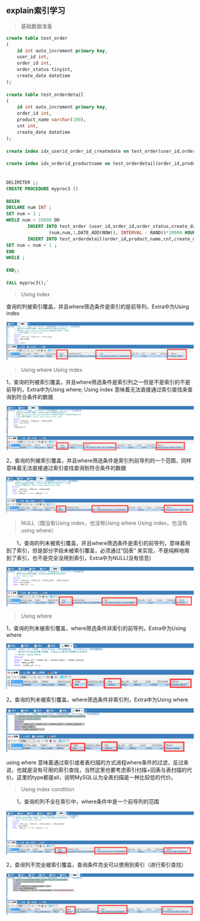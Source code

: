## explain索引学习

>基础数据准备

```sql
create table test_order
(
    id int auto_increment primary key,
    user_id int,
    order_id int,
    order_status tinyint,
    create_date datetime
);

create table test_orderdetail
(
    id int auto_increment primary key,
    order_id int,
    product_name varchar(100),
    cnt int,
    create_date datetime
);

create index idx_userid_order_id_createdate on test_order(user_id,order_id,create_date);

create index idx_orderid_productname on test_orderdetail(order_id,product_name);


DELIMITER ;;
CREATE PROCEDURE myproc3 ()

BEGIN
DECLARE num INT ;
SET num = 1 ;
WHILE num < 10000 DO
        INSERT INTO test_order (user_id,order_id,order_status,create_date) VALUES 
                (num,num,1,DATE_ADD(NOW(), INTERVAL - RAND()*20000 HOUR));
        INSERT INTO test_orderdetail(order_id,product_name,cnt,create_date) VALUES (num,CONCAT("product_name", num),RAND()*10,DATE_ADD(NOW(), INTERVAL - RAND()*20000 HOUR));
SET num = num + 1 ;
END
WHILE ;

END;;

CALL myproc3();`
```

>Using index 

  查询的列被索引覆盖，并且where筛选条件是索引的是前导列，Extra中为Using index

  ![](image/2018-09-19-13-53-28.png)

>Using where Using index

   1，查询的列被索引覆盖，并且where筛选条件是索引列之一但是不是索引的不是前导列，Extra中为Using where; Using index 意味着无法直接通过索引查找来查询到符合条件的数据

   ![](image/2018-09-19-13-58-15.png)

   2，查询的列被索引覆盖，并且where筛选条件是索引列前导列的一个范围，同样意味着无法直接通过索引查找查询到符合条件的数据

   ![](image/2018-09-19-14-03-03.png)

>NULL（既没有Using index，也没有Using where Using index，也没有using where）

　　1，查询的列未被索引覆盖，并且where筛选条件是索引的前导列，意味着用到了索引，但是部分字段未被索引覆盖，必须通过“回表”   来实现，不是纯粹地用到了索引，也不是完全没用到索引，Extra中为NULL(没有信息)

   ![](image/2018-09-19-14-05-57.png)


>Using where
   
   1，查询的列未被索引覆盖，where筛选条件非索引的前导列，Extra中为Using where

   ![](image/2018-09-19-14-10-33.png)

   2，查询的列未被索引覆盖，where筛选条件非索引列，Extra中为Using where

   ![](image/2018-09-19-14-12-29.png)

   using where 意味着通过索引或者表扫描的方式进程where条件的过滤，反过来说，也就是没有可用的索引查找，当然这里也要考虑索引扫描+回表与表扫描的代价。这里的type都是all，说明MySQL认为全表扫描是一种比较低的代价。

> Using index condition

　　1，查询的列不全在索引中，where条件中是一个前导列的范围

   ![](image/2018-09-19-14-15-37.png)

   2，查询列不完全被索引覆盖，查询条件完全可以使用到索引（进行索引查找）

   ![](image/2018-09-19-14-27-19.png)